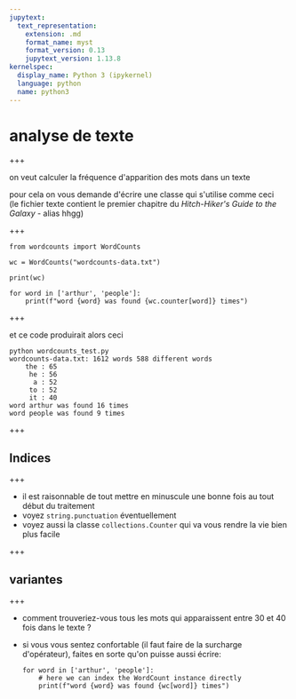 ```yaml
---
jupytext:
  text_representation:
    extension: .md
    format_name: myst
    format_version: 0.13
    jupytext_version: 1.13.8
kernelspec:
  display_name: Python 3 (ipykernel)
  language: python
  name: python3
---
```


# analyse de texte

+++

on veut calculer la fréquence d'apparition des mots dans un texte

pour cela on vous demande d'écrire une classe qui s'utilise comme ceci  
(le fichier texte contient le premier chapitre du *Hitch-Hiker's Guide to the Galaxy* - alias hhgg)

+++

```
from wordcounts import WordCounts

wc = WordCounts("wordcounts-data.txt")

print(wc)

for word in ['arthur', 'people']:
    print(f"word {word} was found {wc.counter[word]} times")
```

+++

et ce code produirait alors ceci

```
python wordcounts_test.py
wordcounts-data.txt: 1612 words 588 different words
    the : 65
     he : 56
      a : 52
     to : 52
     it : 40
word arthur was found 16 times
word people was found 9 times
```

+++

## Indices

+++

* il est raisonnable de tout mettre en minuscule une bonne fois au tout début du traitement
* voyez `string.punctuation` éventuellement
* voyez aussi la classe `collections.Counter` qui va vous rendre la vie bien plus facile

+++

## variantes

+++

* comment trouveriez-vous tous les mots qui apparaissent entre 30 et 40 fois dans le texte ?


* si vous vous sentez confortable (il faut faire de la surcharge d'opérateur),
  faites en sorte qu'on puisse aussi écrire:
  ```
  for word in ['arthur', 'people']:
      # here we can index the WordCount instance directly
      print(f"word {word} was found {wc[word]} times")

  ```
